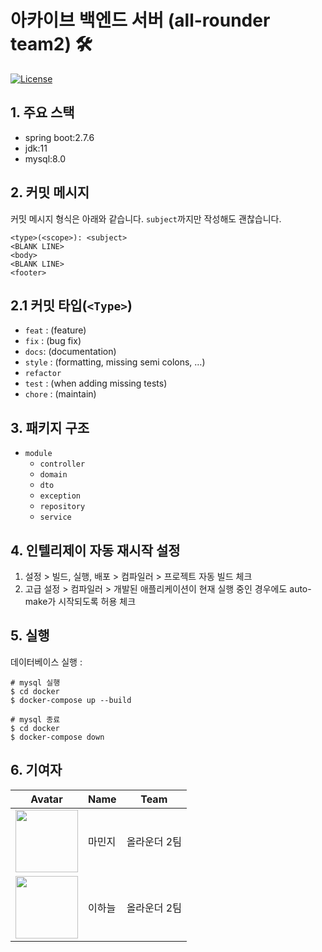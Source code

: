 # 아카이브 백엔드 서버 (all-rounder team2) 🛠

[![License](https://img.shields.io/badge/License-Apache%202.0-blue.svg)](https://opensource.org/licenses/Apache-2.0)

## 1. 주요 스택

- spring boot:2.7.6
- jdk:11
- mysql:8.0

## 2. 커밋 메시지

커밋 메시지 형식은 아래와 같습니다. `subject`까지만 작성해도 괜찮습니다.

```
<type>(<scope>): <subject>
<BLANK LINE>
<body>
<BLANK LINE>
<footer>
```

## 2.1 커밋 타입(`<Type>`)

- `feat` :  (feature)
- `fix` :  (bug fix)
- `docs`:  (documentation)
- `style` : (formatting, missing semi colons, …)
- `refactor`
- `test` : (when adding missing tests)
- `chore` : (maintain)

## 3. 패키지 구조

- `module`
    - `controller`
    - `domain`
    - `dto`
    - `exception`
    - `repository`
    - `service`

## 4. 인텔리제이 자동 재시작 설정

1. 설정  >  빌드, 실행, 배포  >  컴파일러  > 프로젝트 자동 빌드 체크
2. 고급 설정 > 컴파일러 > 개발된 애플리케이션이 현재 실행 중인 경우에도 auto-make가 시작되도록 허용 체크

## 5. 실행

데이터베이스 실행 :

```shell
# mysql 실행
$ cd docker
$ docker-compose up --build
```

```shell
# mysql 종료
$ cd docker
$ docker-compose down
```

## 6. 기여자

| Avatar                                                                                         | Name | Team      | 
|------------------------------------------------------------------------------------------------|------|-----------|
| <img src="https://avatars.githubusercontent.com/u/42285463?v=4" width="100px" height="100px"/> | 마민지 | 올라운더 2팀   |
| <img src="https://avatars.githubusercontent.com/u/39932141?v=4" width="100px" height="100px"/> | 이하늘 | 올라운더 2팀   | 
